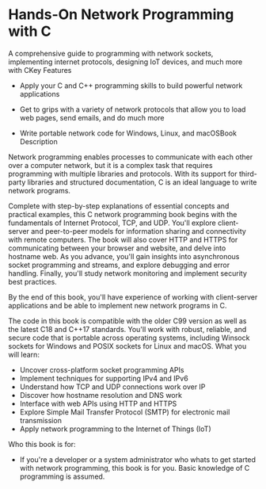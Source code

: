 # Hands-On Network Programming with C

 A comprehensive guide to programming with network sockets, 
 implementing internet protocols, designing IoT devices, and
 much more with CKey Features

 * Apply your C and C++ programming skills to build powerful
   network applications
 
 * Get to grips with a variety of network protocols that allow 
   you to load web pages, send emails, and do much more

 * Write portable network code for Windows, Linux, and macOSBook
   Description

 Network programming enables processes to communicate with each
 other over a computer network, but it is a complex task that 
 requires programming with multiple libraries and protocols.
 With its support for third-party libraries and structured
 documentation, C is an ideal language to write network programs.

 Complete with step-by-step explanations of essential concepts 
 and practical examples, this C network programming book begins
 with the fundamentals of Internet Protocol, TCP, and UDP. You'll
 explore client-server and peer-to-peer models for information sharing
 and connectivity with remote computers. The book will
 also cover HTTP and HTTPS for communicating between your browser
 and website, and delve into hostname web. As you  advance, you'll
 gain insights into asynchronous socket programming and streams,
 and explore debugging and error handling. Finally, you'll study 
 network monitoring and implement security best practices. 

 By the end of this book, you'll have experience of working with
 client-server applications and be able to implement new network
 programs in C.

 The code in this book is compatible with the older C99 version
 as well as the latest C18 and C++17 standards. You'll work with 
 robust, reliable, and secure code that is portable across operating
 systems, including Winsock sockets for Windows and POSIX sockets 
 for Linux and macOS. What you will learn:

 * Uncover cross-platform socket programming APIs 
 * Implement techniques for supporting IPv4 and IPv6
 * Understand how TCP and UDP connections work over IP
 * Discover how hostname resolution and DNS work
 * Interface with web APIs using HTTP and HTTPS
 * Explore Simple Mail Transfer Protocol (SMTP) for electronic mail transmission
 * Apply network programming to the Internet of Things (IoT)

  Who this book is for:
  * If you're a developer or a system administrator who whats to get
  started with network programming, this book is for you. Basic
  knowledge of C programming is assumed.


